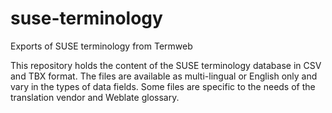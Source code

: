# suse-terminology
Exports of SUSE terminology from Termweb

This repository holds the content of the SUSE terminology database in CSV and TBX format. The files are available as multi-lingual or English only and vary in the types of data fields.
Some files are specific to the needs of the translation vendor and Weblate glossary. 
